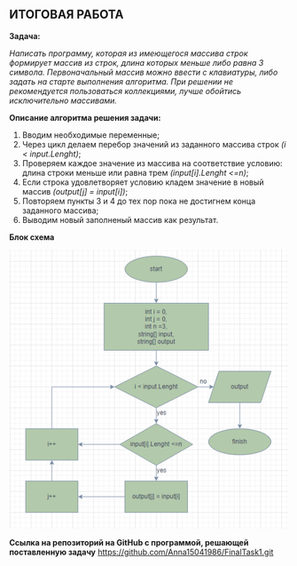 ## ИТОГОВАЯ РАБОТА
**Задача:**

*Написать программу, которая из имеющегося массива строк формирует массив из строк, длина которых меньше либо равна 3 символа. Первоначальный массив можно ввести с клавиатуры, либо задать на старте выполнения алгоритма. При решении не рекомендуется пользоваться коллекциями, лучше обойтись исключительно массивами.*

**Описание алгоритма решения задачи:**

1. Вводим необходимые переменные;
2. Через цикл делаем перебор значений из заданного массива строк *(i < input.Lenght)*;
3. Проверяем каждое значение из массива на соответствие условию: длина строки меньше или равна трем *(input[i].Lenght <=n)*;
4. Если строка удовлетворяет условию кладем значение в новый массив *(output[j] = input[i])*;
5. Повторяем пункты 3 и 4 до тех пор пока не достигнем конца заданного массива;
6. Выводим новый заполненый массив как результат.

**Блок схема**

![Блок схема](/Block.png)


**Ссылка на репозиторий на GitHub с программой, решающей поставленную задачу**
https://github.com/Anna15041986/FinalTask1.git